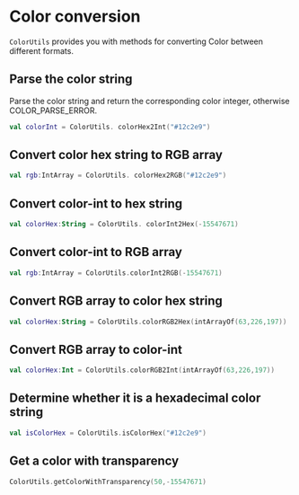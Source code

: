 # Color conversion

`ColorUtils` provides you with methods for converting Color between different formats.

## Parse the color string

Parse the color string and return the corresponding color integer, otherwise COLOR_PARSE_ERROR.

```kotlin
val colorInt = ColorUtils. colorHex2Int("#12c2e9")
```

## Convert color hex string to RGB array

```kotlin
val rgb:IntArray = ColorUtils. colorHex2RGB("#12c2e9")
```

## Convert color-int to hex string

```kotlin
val colorHex:String = ColorUtils. colorInt2Hex(-15547671)
```

## Convert color-int to RGB array

```kotlin
val rgb:IntArray = ColorUtils.colorInt2RGB(-15547671)
```

## Convert RGB array to color hex string

```kotlin
val colorHex:String = ColorUtils.colorRGB2Hex(intArrayOf(63,226,197))
```

## Convert RGB array to color-int

```kotlin
val colorHex:Int = ColorUtils.colorRGB2Int(intArrayOf(63,226,197))
```

## Determine whether it is a hexadecimal color string

```kotlin
val isColorHex = ColorUtils.isColorHex("#12c2e9")
```

## Get a color with transparency

```kotlin
ColorUtils.getColorWithTransparency(50,-15547671)
```
